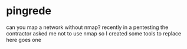 # pingrede
can you map a network without nmap?
recently in a pentesting the contractor asked me not to use nmap
so I created some tools to replace here goes one
